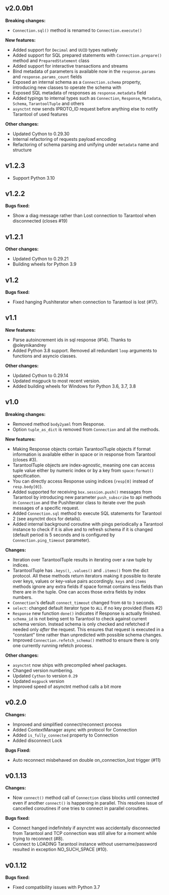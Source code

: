 ## v2.0.0b1
**Breaking changes:**
* `Connection.sql()` method is renamed to `Connection.execute()`

**New features:**
* Added support for `Decimal` and `UUID` types natively
* Added support for SQL prepared statements with `Connection.prepare()` method and
  `PreparedStatement` class
* Added support for interactive transactions and streams
* Bind metadata of parameters is available now in the `response.params` and `response.params_count` fields
* Exposed an internal schema as a `Connection.schema` property, introducing new classes to operate the schema with
* Exposed SQL metadata of responses as `response.metadata` field
* Added typings to internal types such as `Connection`, `Response`, `Metadata`, `Schema`, `TarantoolTuple` and others
* `asynctnt` now sends IPROTO_ID request before anything else to notify Tarantool of used features

**Other changes:**
* Updated Cython to 0.29.30
* Internal refactoring of requests payload encoding
* Refactoring of schema parsing and unifying under `metadata` name and structure

## v1.2.3
* Support Python 3.10

## v1.2.2
**Bugs fixed:**
* Show a diag message rather than Lost connection to Tarantool when disconnected (closes #19)


## v1.2.1

**Other changes:**
* Updated Cython to 0.29.21
* Building wheels for Python 3.9

## v1.2
**Bugs fixed:**
* Fixed hanging PushIterator when connection to Tarantool is lost (#17).

## v1.1
**New features:**
* Parse autoincrement ids in sql response (#14). Thanks to @oleynikandrey
* Added Python 3.8 support. Removed all redundant `loop` arguments to functions
  and asyncio classes.

**Other changes:**
* Updated Cython to 0.29.14
* Updated msgpuck to most recent version.
* Added building wheels for Windows for Python 3.6, 3.7, 3.8

## v1.0
**Breaking changes:**
* Removed method `body2yaml` from Response.
* Option `tuple_as_dict` is removed from `Connection` and all the methods.

**New features:**
* Making Response objects contain TarantoolTuple objects if format information
  is available either in space or in response from Tarantool (closes #3).
* TarantoolTuple objects are index-agnostic, meaning one can access tuple value
  either by numeric index or by a key from `space:format()` specification.
* You can directly access Response using indices
  (`resp[0]` instead of `resp.body[0]`).
* Added supported for receiving `box.session.push()` messages from Tarantool
  by introducing new parameter `push_subscribe` to api methods in `Connection`
  and the PushIterator class to iterate over the push messages of a specific
  request.
* Added `Connection.sql` method to execute SQL statements for Tarantool 2
  (see asynctnt docs for details).
* Added internal background coroutine with pings periodically a Tarantool
  instance to check if it is alive and to refresh schema if it is changed
  (default period is 5 seconds and is configured by `Connection.ping_timeout`
  parameter).

**Changes:**
* Iteration over TarantoolTuple results in iterating over a raw tuple by
  indices.
* TarantoolTuple has `.keys()`, `.values()` and `.items()` from the dict
  protocol. All these methods return iterators making it possible to iterate
  over keys, values or key-value pairs accordingly. `keys` and `items` methods
  ignore any extra fields if space format contains less fields than there are
  in the tuple. One can acces those extra fields by index numbers.
* `Connection`'s default `connect_timeout` changed from `60` to `3` seconds.
* `select`: changed default iterator type to `ALL` if no key provided
  (fixes #2)
* `Response` new function `done()` indicates if Response is
  actually finished.
* `schema_id` is not being sent to Tarantool to check against current schema
  version. Instead schema is only checked and refetched if needed only _after_
  the request. This ensures that request is executed in a "constant" time
  rather than unpredicted with possible schema changes.
* Improved `Connection.refetch_schema()` method to ensure there is only one
  currently running refetch process.

**Other changes:**
* `asynctnt` now ships with precompiled wheel packages.
* Changed version numbering.
* Updated `Cython` to version `0.29`
* Updated `msgpuck` version
* Improved speed of asynctnt method calls a bit more


## v0.2.0

**Changes:**
* Improved and simplified connect/reconnect process
* Added ContextManager async with protocol for Connection
* Added `is_fully_connected` property to Connection
* Added disconnect Lock

**Bugs Fixed:**
* Auto reconnect misbehaved on double on_connection_lost trigger (#11)


## v0.1.13

**Changes:**
* Now `connect()` method call of `Connection` class blocks until connected
  even if another `connect()` is happening in parallel. This resolves issue
  of cancelled coroutines if one tries to connect in parallel coroutines.

**Bugs fixed:**
* Connect hanged indefinitely if asynctnt was accidentally disconnected from
  Tarantool and TCP connection was still alive for a moment while trying to
  reconnect (#8).
* Connect to LOADING Tarantool instance without username/password resulted in
  exception NO_SUCH_SPACE (#10).


## v0.1.12

**Bugs fixed:**
* Fixed compatibility issues with Python 3.7
